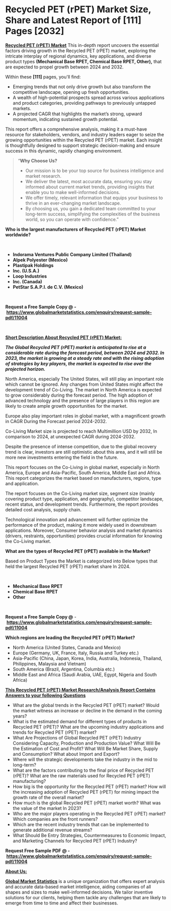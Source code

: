 <h1>Recycled PET (rPET) Market Size, Share and Latest Report of [111] Pages [2032]</h1>
<p><a href="https://www.globalmarketstatistics.com/market-reports/recycled-pet-rpet-market-11004"><strong>Recycled PET (rPET) Market</strong></a> This in-depth report uncovers the essential factors driving growth in the Recycled PET (rPET) market, exploring the intricate interplay of regional dynamics, key applications, and diverse product types <strong>(Mechanical Base RPET, Chemical Base RPET, Other),</strong> that are expected to propel growth between 2024 and 2032.</p>
<p>Within these <strong>[111]</strong> pages, you'll find:</p>
<ul>
<li>Emerging trends that not only drive growth but also transform the competitive landscape, opening up fresh opportunities.</li>
<li>A wealth of high-potential prospects spread across various applications and product categories, providing pathways to previously untapped markets.</li>
<li>A projected CAGR that highlights the market&rsquo;s strong, upward momentum, indicating sustained growth potential.</li>
</ul>
<p>This report offers a comprehensive analysis, making it a must-have resource for stakeholders, vendors, and industry leaders eager to seize the growing opportunities within the Recycled PET (rPET) market. Each insight is thoughtfully designed to support strategic decision-making and ensure success in this dynamic, rapidly changing environment.</p>
<blockquote class="">
<p>&ldquo;<strong>Why Choose Us? </strong></p>
<ul>
<li>Our mission is to be your top source for business intelligence and market research.</li>
<li>We deliver the latest, most accurate data, ensuring you stay informed about current market trends, providing insights that enable you to make well-informed decisions.</li>
<li>We offer timely, relevant information that equips your business to thrive in an ever-changing market landscape.</li>
<li>By choosing us, you gain a dedicated team committed to your long-term success, simplifying the complexities of the business world, so you can operate with confidence.&rdquo;</li>
</ul>
</blockquote>
<p><strong>Who is the largest manufacturers of Recycled PET (rPET) Market worldwide?</strong></p>
<p>&nbsp;</p>
<ul>
<li><strong>Indorama Ventures Public Company Limited (Thailand)</strong></li>
<li><strong>Alpek Polyester (Mexico)</strong></li>
<li><strong>Plastipak Holdings</strong></li>
<li><strong>Inc. (U.S.A.)</strong></li>
<li><strong>Loop Industries</strong></li>
<li><strong>Inc. (Canada)</strong></li>
<li><strong>PetStar S.A.P.I. de C.V. (Mexico)</strong></li>
</ul>
<p>&nbsp;</p>
<p><strong>Request a Free Sample Copy @ -&nbsp;</strong><a href="https://www.globalmarketstatistics.com/enquiry/request-sample-pdf/11004"><strong>https://www.globalmarketstatistics.com/enquiry/request-sample-pdf/11004</strong></a></p>
<p>&nbsp;</p>
<p><strong><u>Short Description About Recycled PET (rPET) Market:</u></strong></p>
<p><strong><em>The Global Recycled PET (rPET) market is anticipated to rise at a considerable rate during the forecast period, between 2024 and 2032. In 2023, the market is growing at a steady rate and with the rising adoption of strategies by key players, the market is expected to rise over the projected horizon.</em></strong></p>
<p>North America, especially The United States, will still play an important role which cannot be ignored. Any changes from United States might affect the development trend of Co-Living. The market in North America is expected to grow considerably during the forecast period. The high adoption of advanced technology and the presence of large players in this region are likely to create ample growth opportunities for the market.</p>
<p>Europe also play important roles in global market, with a magnificent growth in CAGR During the Forecast period 2024-2032.</p>
<p>Co-Living Market size is projected to reach Multimillion USD by 2032, In comparison to 2024, at unexpected CAGR during 2024-2032.</p>
<p>Despite the presence of intense competition, due to the global recovery trend is clear, investors are still optimistic about this area, and it will still be more new investments entering the field in the future.</p>
<p>This report focuses on the Co-Living in global market, especially in North America, Europe and Asia-Pacific, South America, Middle East and Africa. This report categorizes the market based on manufacturers, regions, type and application.</p>
<p>The report focuses on the Co-Living market size, segment size (mainly covering product type, application, and geography), competitor landscape, recent status, and development trends. Furthermore, the report provides detailed cost analysis, supply chain.</p>
<p>Technological innovation and advancement will further optimize the performance of the product, making it more widely used in downstream applications. Moreover, Consumer behavior analysis and market dynamics (drivers, restraints, opportunities) provides crucial information for knowing the Co-Living market.</p>
<p><strong>What are the types of Recycled PET (rPET) available in the Market?</strong></p>
<p>Based on Product Types the Market is categorized into Below types that held the largest Recycled PET (rPET) market share In 2024.</p>
<p>&nbsp;</p>
<ul>
<li><strong>Mechanical Base RPET</strong></li>
<li><strong>Chemical Base RPET</strong></li>
<li><strong>Other</strong></li>
</ul>
<p>&nbsp;</p>
<p><strong>Request a Free Sample Copy @</strong>&nbsp;-&nbsp;<a href="https://www.globalmarketstatistics.com/enquiry/request-sample-pdf/11004"><strong>https://www.globalmarketstatistics.com/enquiry/request-sample-pdf/11004</strong></a></p>
<p><strong>Which regions are leading the Recycled PET (rPET) Market?</strong></p>
<ul>
<li>North America (United States, Canada and Mexico)</li>
<li>Europe (Germany, UK, France, Italy, Russia and Turkey etc.)</li>
<li>Asia-Pacific (China, Japan, Korea, India, Australia, Indonesia, Thailand, Philippines, Malaysia and Vietnam)</li>
<li>South America (Brazil, Argentina, Columbia etc.)</li>
<li>Middle East and Africa (Saudi Arabia, UAE, Egypt, Nigeria and South Africa)</li>
</ul>
<p><strong><u>This Recycled PET (rPET) Market Research/Analysis Report Contains Answers to your following Questions</u></strong></p>
<ul>
<li>What are the global trends in the Recycled PET (rPET) market? Would the market witness an increase or decline in the demand in the coming years?</li>
<li>What is the estimated demand for different types of products in Recycled PET (rPET)? What are the upcoming industry applications and trends for Recycled PET (rPET) market?</li>
<li>What Are Projections of Global Recycled PET (rPET) Industry Considering Capacity, Production and Production Value? What Will Be the Estimation of Cost and Profit? What Will Be Market Share, Supply and Consumption? What about Import and Export?</li>
<li>Where will the strategic developments take the industry in the mid to long-term?</li>
<li>What are the factors contributing to the final price of Recycled PET (rPET)? What are the raw materials used for Recycled PET (rPET) manufacturing?</li>
<li>How big is the opportunity for the Recycled PET (rPET) market? How will the increasing adoption of Recycled PET (rPET) for mining impact the growth rate of the overall market?</li>
<li>How much is the global Recycled PET (rPET) market worth? What was the value of the market In 2023?</li>
<li>Who are the major players operating in the Recycled PET (rPET) market? Which companies are the front runners?</li>
<li>Which are the recent industry trends that can be implemented to generate additional revenue streams?</li>
<li>What Should Be Entry Strategies, Countermeasures to Economic Impact, and Marketing Channels for Recycled PET (rPET) Industry?</li>
</ul>
<p><strong>Request Free Sample PDF @ -&nbsp;</strong><a href="https://www.globalmarketstatistics.com/enquiry/request-sample-pdf/11004"><strong>https://www.globalmarketstatistics.com/enquiry/request-sample-pdf/11004</strong></a></p>
<p><strong><u>About Us:</u></strong></p>
<p><a href="https://www.globalmarketstatistics.com/"><strong>Global Market Statistics</strong></a>&nbsp;is a unique organization that offers expert analysis and accurate data-based market intelligence, aiding companies of all shapes and sizes to make well-informed decisions. We tailor inventive solutions for our clients, helping them tackle any challenges that are likely to emerge from time to time and affect their businesses.</p>